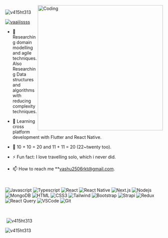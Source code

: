 

<img align="right" alt="Coding" width="400" src="https://c.tenor.com/AlUkiGkR2j8AAAAC/new-game-ahagon-umiko-programming.gif">

<p align="left"> <img src="https://komarev.com/ghpvc/?username=v415ht313&label=Profile%20views&color=0e75b6&style=flat" alt="v415ht313" /> </p>

<p align="left"> <a href="https://twitter.com/vaaiiissss" target="blank"><img src="https://img.shields.io/twitter/follow/vaaiiissss?logo=twitter&style=for-the-badge" alt="vaaiiissss" /></a> </p>

- 🔭 Researching domain modelling and agile techniques. Also      Researching Data structures and algorithms with reducing complexity techniques.
- 🌱 Learning cross platform development with Flutter and React Native.
- 💬 10 + 10 = 20 and 11 + 11 = 20 (22~twenty too). 
- ⚡ Fun fact: I love travelling solo, which i never did.

- 📫 How to reach me **vashu2506rkt@gmail.com.

  </br>




![Javascript](https://img.shields.io/badge/Javascript-F0DB4F?style=for-the-badge&labelColor=black&logo=javascript&logoColor=F0DB4F)
![Typescript](https://img.shields.io/badge/Typescript-007acc?style=for-the-badge&labelColor=black&logo=typescript&logoColor=007acc)
![React](https://img.shields.io/badge/-React-61DBFB?style=for-the-badge&labelColor=black&logo=react&logoColor=61DBFB)
![React Native](https://img.shields.io/badge/React_Native-20232A?style=for-the-badge&logo=react&logoColor=61DAFB)
![Next.js](https://img.shields.io/badge/next.js-000000?style=for-the-badge&logo=nextdotjs&logoColor=white)
![Nodejs](https://img.shields.io/badge/Nodejs-3C873A?style=for-the-badge&labelColor=black&logo=node.js&logoColor=3C873A)
![MongoDB](https://img.shields.io/badge/MongoDB-4EA94B?style=for-the-badge&logo=mongodb&logoColor=white)
![HTML](https://img.shields.io/badge/HTML5-E34F26?style=for-the-badge&logo=html5&logoColor=white)
![CSS3](https://img.shields.io/badge/CSS3-1572B6?style=for-the-badge&logo=css3&logoColor=white)
![Tailwind](https://img.shields.io/badge/Tailwind_CSS-092749?style=for-the-badge&logo=tailwindcss&logoColor=06B6D4&labelColor=000000)
![Bootstrap](https://img.shields.io/badge/Bootstrap-563D7C?style=for-the-badge&logo=bootstrap&logoColor=white)
![Strapi](https://img.shields.io/badge/strapi-2E7EEA?style=for-the-badge&logo=strapi&logoColor=white)
![Redux](https://img.shields.io/badge/Redux-593D88?style=for-the-badge&logo=redux&logoColor=white)
![React Query](https://img.shields.io/badge/-React_Query-FF4154?style=for-the-badge&logo=react%20query&logoColor=white)
![VSCode](https://img.shields.io/badge/Visual_Studio-0078d7?style=for-the-badge&logo=visual%20studio&logoColor=white)
![Git](https://img.shields.io/badge/Git-F05032?style=for-the-badge&logo=git&logoColor=white)

</br>

<p>&nbsp;<img align="center" src="https://github-readme-stats.vercel.app/api?username=v415ht313&show_icons=true&locale=en" alt="v415ht313" /></p>

<p><img align="center" src="https://github-readme-streak-stats.herokuapp.com/?user=v415ht313&" alt="v415ht313" /></p>

